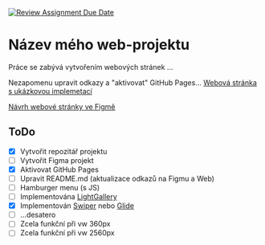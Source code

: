 [![Review Assignment Due Date](https://classroom.github.com/assets/deadline-readme-button-24ddc0f5d75046c5622901739e7c5dd533143b0c8e959d652212380cedb1ea36.svg)](https://classroom.github.com/a/KU8eozPI)
# Název mého web-projektu
Práce se zabývá vytvořením webových stránek ...

Nezapomenu upravit odkazy a "aktivovat" GitHub Pages... 
[Webová stránka s ukázkovou implemetací](https://pslib-cz.github.io/2022-l3-web-site-adamvrtek/)

[Návrh webové stránky ve Figmě](https://www.figma.com/)

## ToDo
- [x] Vytvořit repozitář projektu
- [ ] Vytvořit Figma projekt
- [x] Aktivovat GitHub Pages
- [ ] Upravit README.md (aktualizace odkazů na Figmu a Web)
- [ ] Hamburger menu (s JS)
- [ ] Implementována [LightGallery](https://github.com/sachinchoolur/lightGallery)
- [x] Implementován [Swiper](https://swiperjs.com/) nebo [Glide](https://glidejs.com/)
- [ ] ...desatero
- [ ] Zcela funkční při vw 360px
- [ ] Zcela funkční při vw 2560px
